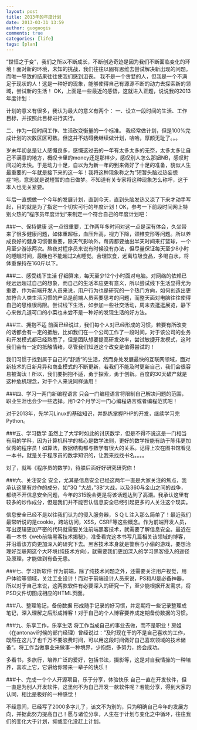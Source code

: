 ```yaml
---
layout: post
title: 2013年的年度计划
date: 2013-03-31 13:59
author: guoguogis
comments: true
categories: [life]
tags: [plan]
---
```

“世恒之于变”，我们之所以不断成长，不断创造奇迹是因为我们不断面临变化的环境！面对新的环境，未知的挑战，我们往往以固有思维去尝试解决新出现的问题。而唯一导致的结果往往使我们感到沮丧。
我不是一个贪婪的人，但我是一个不满足于现状的人！这是一种好的现象，能够使得自己有源源不断的动力去探索新的领域，尝试新的生活！
OK，上面是一些最近的感悟，这就进入正题，说说我的2013年度计划：

计划的意义有很多，我认为最大的意义有两个：
一、设立一段时间的生活、工作目标，并按照此目标进行实行。

二、作为一段时间工作、生活改变衡量的一个标准。
我经常做计划，但是100%完成计划的次数区区可数。但这并不妨碍我继续做计划，哈哈，厚颜无耻了。。。

岁末年初总是让人感慨良多，感慨这过去的一年有太多太多的无奈，太多太多让自己不满意的地方，概叹卡里的money还是那样少，感叹别人怎么那妞NB，感叹时间过的太快。于是动力十足，自以为为新一年的到来做好了十足的准备，貌似人生最重要的一年就是接下来的这一年！我将这种现象称之为”短暂头脑过热妄想症“吧，意思就是说短暂的白日做梦。不知道有关专家将这种现象怎么称呼，这于本人也无关紧要。

年后一直想做一个今年的发展计划，直到今天，直到头脑发热又凉了下来才动手写起，目的就是为了指定一个切实可行的年度计划！OK，参考一下前段时间网上特别火热的”程序员年度计划“来制定一个符合自己的年度计划吧：

###一、保持健康
这一点很重要，工作两年多时间对这一点是深有体会，久坐带来了很多健康问题，如体重超标，血压升高，视力下降，颈椎变形等问题。所以养成良好的健身习惯很重要，除天气影响外，每周都要抽出半天时间来打篮球，一个月至少游泳两次。熬夜对程序员来说有时候没有办法，但尽量保证每天至少8小时的睡眠时间，最晚也不能超过2点睡觉。合理饮食，远离垃圾食品，多喝白水，将体重保持在160斤以下。

###二、感受线下生活
仔细算来，每天至少12个小时面对电脑。对网络的依赖已经远远超过自己的想象，而自己的生活本应更有意义，所以尝试线下生活显得尤为重要，作为前端开发人员来说，用户行为也是研究的一个热门方向，如何创造出更加符合人类生活习惯的产品是前端人员索要思考的问题，而整天面对电脑往往使得自己的思维很局限。尝试线下生活，如参加一些社交活动，周末去逛逛展览，静下心来做几道可口的小菜也未尝不是一种好的发现生活的好方法。

###三、拥抱不适
前面已经说过，我们每个人对已经形成的习惯，若要有所改变的话都会有一定的抵触，比如我们在一个公司工作了一段时间，对于该公司的业务和开发模式都已经熟悉了，但是团队想要提高研发效率，尝试敏捷开发模式，这时我们会有一定的抵触情绪，尽管我们知道这个改变是值得尝试的！

我们习惯于找到属于自己的”舒适“的生活，然而身处发展最快的互联网领域，面对新技术的日新月异和商业模式的不断更新，若我们不能及时更新自己，我们会很容易被淘汰！所以，我们要拥抱不适，勇于探索，勇于创新。百度的30天破产就是这种危机理念，对于个人来说同样适用！

###四、学习一两门新编程语言
只会一门编程语言将限制自己解决问题的范围，职业生涯也会少一些选择。用1-2个月学习一门心编程语言或者编程范式吧！

对于2013年，先学习Linux的基础知识，并熟练掌握PHP的开发，继续学习完Python。

###五、学习数学
虽然上了大学时如此的讨厌数学，但是不得不说这是一门相当有用的学科，因为计算机科学的核心是数学法则，更好的数学技能有助于陈伟更加优秀的程序员！如算法，数据结构都与数学有很大的关系。记得上次在图书馆看见一本书，就是关于程序员的数学知识的，让我来找找书名。。。。

对了，就叫《程序员的数学》，待朕后面好好研究研究你！

###六、关注安全
安全，尤其是信息安全已经这两年一直是大家关注的焦点，我承认这里有炒作的成分，如"3Q "大战，”3B“大战，以及360与金山之间的战争，都绕不开信息安全问题，今年的315晚会更是将该话题达到了高潮。我承认这里有较多的炒作成分，但是我们并不能否认信息安全已经引起更多的人关注这个现实。

信息安全已经不是以往我们认为的侵入服务器，ＳＱＬ注入那么简单了！最近我们最常听说的是cookie，跨站访问，XSS，CSRF等这些概念。作为前端开发人员，写出逻辑更加严密的代码就需要关注前端黑客技术，就需要了解信息安全。最近在看一本书《web前端黑客技术揭秘》，准备看完这本书写几篇相关该领域的博客，并沿着该方向更加深入的研究下去。黑客技术本身就是警察与小偷的游戏，要想治理好互联网这个大环境(纯技术方向)，就需要我们更加深入的学习黑客侵入的途径及原理，才能做到有备无患。

###七、学习新软件
作为前端，除了纯技术问题之外，还需要关注用户视觉，用户体验等领域，关注工业设计！而对于前端设计人员来说，PS和AI是必备神器，所以对于自己来说，这两款软件有必要深入的研究一下，至少能根据开发需求，将PSD文件切图成相应的HTML页面。

###八、整理笔记，备份数据
形成随手记录的好习惯，并定期将一些记录整理成笔记，深入理解之后形成博客！对于自己的个人博客要养成定期备份数据的习惯。

###九、乐享工作，乐享生活
将工作当成自己的事业去做，而不是职业！房姐（在antonavi时候的部门经理）曾经说过：”及时现在干的不是自己喜欢的工作，既然在这儿了也千万不要浪费时间，可以用这段时间做好自己喜欢领域的技术储备“。将工作当做事业来做事一种境界，少抱怨，多努力，终会成功。

多看书，多旅行，培养广泛的爱好，包括书法，摄影等，这是对自我情操的一种培养，喜欢上它，它讲给你带来一辈子的快乐！

###十、完成一个个人开源项目，乐于分享，体验快乐
自己一直在开发软件，但一直是为别人开发软件，这里何不为自己开发一款软件呢？若能分享，得到大家的认同，相比是极好的一种感觉！

不经意间，已经写了2000多字儿了，该文不为别的，只为明确自己今年的发展方向，并据此努力提高自己！愿与诸位分享，人生在于计划与变化之中循环，往往我们的变化大于计划，抑或变化没赶上计划。
